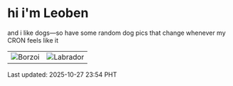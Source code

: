 # hi i'm Leoben

and i like dogs—so have some random dog pics that change whenever my CRON feels like it

|  |  |
|--------|----------|
| ![Borzoi](https://random-dog-vercel.vercel.app/api/random-borzoi?v=1761580488) | ![Labrador](https://random-dog-vercel.vercel.app/api/random-labrador?v=1761580488) |

Last updated: 2025-10-27 23:54 PHT
